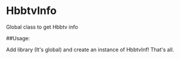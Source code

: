 # HbbtvInfo
Global class to get Hbbtv info

##Usage:

Add library (It's global) and create an instance of HbbtvInf! That's all.

<script type='text/javascript' src="Hbbtv.js"></script>

<script type="text/javascript">
  var hbbtvInf = new HbbtvInf();
  console.log('Hbbtv Info: ',hbbtvInf.hbbtvInfo);
</script>
